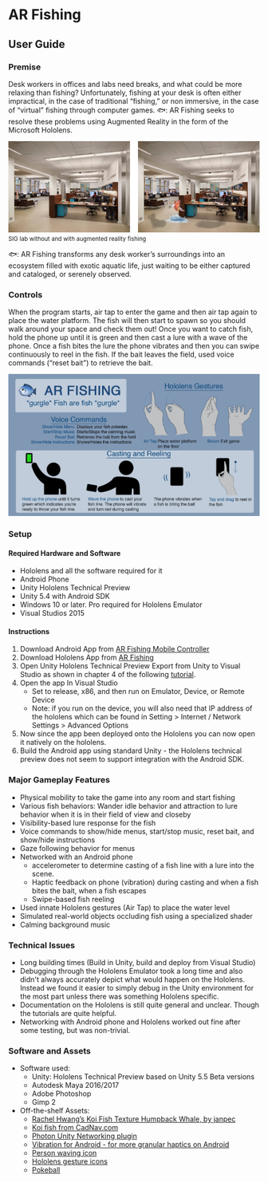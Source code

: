 # AR Fishing
## User Guide

### Premise
Desk workers in offices and labs need breaks, and what could be more relaxing than fishing? Unfortunately, fishing at your desk is often either impractical, in the case of traditional “fishing,” or non immersive, in the case of “virtual” fishing through computer games. 🐟: AR Fishing seeks to resolve these problems using Augmented Reality in the form of the Microsoft Hololens.

![SIG lab without and with augmented reality fishing](images/image1.jpg)
<small>SIG lab without and with augmented reality fishing</small>

🐟: AR Fishing transforms any desk worker’s surroundings into an ecosystem filled with exotic aquatic life, just waiting to be either captured and cataloged, or serenely observed.

### Controls
When the program starts, air tap to enter the game and then air tap again to place the water platform. The fish will then start to spawn so you should walk around your space and check them out! Once you want to catch fish, hold the phone up until it is green and then cast a lure with a wave of the phone. Once a fish bites the lure the phone vibrates and then you can swipe continuously to reel in the fish. If the bait leaves the field, used voice commands (“reset bait”) to retrieve the bait.

![AR Fishing controls](images/image2.png)

### Setup
#### Required Hardware and Software
- Hololens and all the software required for it
- Android Phone
- Unity Hololens Technical Preview
- Unity 5.4 with Android SDK
- Windows 10 or later. Pro required for Hololens Emulator
- Visual Studios 2015

#### Instructions
1. Download Android App from [AR Fishing Mobile Controller](https://github.com/likangning93/ARFishing_mobileController) 
2. Download Hololens App from [AR Fishing](https://github.com/eldu/ARFishing)
3. Open Unity Hololens Technical Preview
Export from Unity to Visual Studio as shown in chapter 4 of the following [tutorial](https://developer.microsoft.com/en-us/windows/holographic/holograms_100).
4. Open the app In Visual Studio
    - Set to release, x86, and then run on Emulator, Device, or Remote Device
    - Note: if you run on the device, you will also need that IP address of the hololens which can be found in Setting > Internet / Network Settings > Advanced Options
5. Now since the app been deployed onto the Hololens you can now open it natively on the hololens.
6. Build the Android app using standard Unity - the Hololens technical preview does not seem to support integration with the Android SDK.

### Major Gameplay Features
- Physical mobility to take the game into any room and start fishing
- Various fish behaviors: Wander idle behavior and attraction to lure behavior when it is in their field of view and closeby
- Visibility-based lure response for the fish
- Voice commands to show/hide menus, start/stop music, reset bait, and show/hide instructions
- Gaze following behavior for menus
- Networked with an Android phone
    - accelerometer to determine casting of a fish line with a lure into the scene.
    - Haptic feedback on phone (vibration) during casting and when a fish bites the bait, when a fish escapes
    - Swipe-based fish reeling
- Used innate Hololens gestures (Air Tap) to place the water level
- Simulated real-world objects occluding fish using a specialized shader
- Calming background music

### Technical Issues
- Long building times (Build in Unity, build and deploy from Visual Studio)
- Debugging through the Hololens Emulator took a long time and also didn't always accurately depict what would happen on the Hololens. Instead we found it easier to simply debug in the Unity environment for the most part unless there was something Hololens specific.
- Documentation on the Hololens is still quite general and unclear. Though the tutorials are quite helpful.
- Networking with Android phone and Hololens worked out fine after some testing, but was non-trivial.

### Software and Assets
- Software used:
    - Unity: Hololens Technical Preview based on Unity 5.5 Beta versions
    - Autodesk Maya 2016/2017
    - Adobe Photoshop
    - Gimp 2
- Off-the-shelf Assets:
    - [Rachel Hwang’s Koi Fish Texture
Humpback Whale, by janpec](https://www.assetstore.unity3d.com/en/#!/content/3547)
    - [Koi fish from CadNav.com](http://www.cadnav.com/3d-models/model-569.html)
    - [Photon Unity Networking plugin](https://www.assetstore.unity3d.com/en/#!/content/1786)
    - [Vibration for Android - for more granular haptics on Android](https://www.assetstore.unity3d.com/en/#!/content/16648)
    - [Person waving icon](http://yoursightmatters.com/wp-content/themes/ysm/operation-sight-kf/imgs/VolunteerTransparent.png)
    - [Hololens gesture icons](https://support.microsoft.com/en-us/help/12644/hololens-use-gestures)
    - [Pokeball](http://www.turbosquid.com/3d-models/pok%C3%A9-ball-c4d-free/717151)
